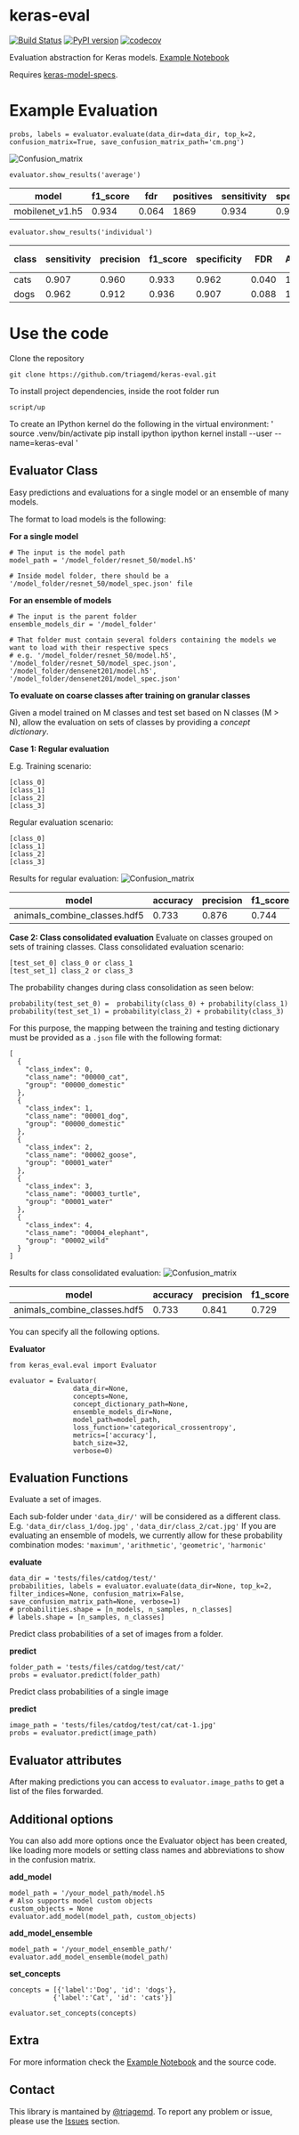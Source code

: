 # keras-eval

[![Build Status](https://travis-ci.org/triagemd/keras-eval.svg?branch=master)](https://travis-ci.org/triagemd/keras-eval)
[![PyPI version](https://badge.fury.io/py/keras-eval.svg)](https://badge.fury.io/py/keras-eval)
[![codecov](https://codecov.io/gh/triagemd/keras-eval/branch/master/graph/badge.svg)](https://codecov.io/gh/triagemd/keras-eval)

Evaluation abstraction for Keras models. [Example Notebook](https://github.com/triagemd/keras-eval/blob/master/example.ipynb)

Requires [keras-model-specs](https://github.com/triagemd/keras-model-specs).

# Example Evaluation

`probs, labels = evaluator.evaluate(data_dir=data_dir, top_k=2, confusion_matrix=True, save_confusion_matrix_path='cm.png')`

![Confusion_matrix](https://github.com/triagemd/keras-eval/blob/master/figs/confusion_matrix.png)

`evaluator.show_results('average')`

model | f1_score | fdr | positives | sensitivity | specificity | auroc | negatives | precision | accuracy
-- | -- | -- | -- | -- | -- | -- | -- | -- | --
mobilenet_v1.h5 | 0.934 | 0.064 | 1869 | 0.934 | 0.934 | 0.807 | 131 | 0.936 | 0.934

`evaluator.show_results('individual')`

class | sensitivity | precision | f1_score | specificity | FDR | AUROC | TP | FP | FN | % of samples
-- | -- | -- | -- | -- | -- | -- | -- | -- | -- | --
cats | 0.907 | 0.960 | 0.933 | 0.962 | 0.040 | 1.0 | 907 | 38 | 93 | 50.0
dogs | 0.962 | 0.912 | 0.936 | 0.907 | 0.088 | 1.0 | 962 | 93 | 38 | 50.0



# Use the code

Clone the repository

`git clone https://github.com/triagemd/keras-eval.git`

To install project dependencies, inside the root folder run

`script/up`

To create an IPython kernel do the following in the virtual environment:
'
source .venv/bin/activate
pip install ipython
ipython kernel install --user --name=keras-eval
'
## Evaluator Class

Easy predictions and evaluations for a single model or an ensemble of many models.

The format to load models is the following:

**For a single model**

```
# The input is the model path
model_path = '/model_folder/resnet_50/model.h5'

# Inside model folder, there should be a '/model_folder/resnet_50/model_spec.json' file
```

**For an ensemble of models**
```
# The input is the parent folder
ensemble_models_dir = '/model_folder'

# That folder must contain several folders containing the models we want to load with their respective specs
# e.g. '/model_folder/resnet_50/model.h5', '/model_folder/resnet_50/model_spec.json', '/model_folder/densenet201/model.h5', '/model_folder/densenet201/model_spec.json'

```
**To evaluate on coarse classes after training on granular classes**

Given a model trained on M classes and test set based on N classes (M > N), allow the evaluation on sets of classes by providing a *concept dictionary*.

**Case 1: Regular evaluation**

E.g. 
Training scenario:
```
[class_0]
[class_1]
[class_2]
[class_3]
```
Regular evaluation scenario:
```
[class_0]
[class_1]
[class_2]
[class_3]
```
Results for regular evaluation:
![Confusion_matrix](https://github.com/triagemd/keras-eval/blob/master/figs/confusion_matrix_granular.png)

model | accuracy | precision | f1_score | number_of_samples | number_of_classes
-- | -- | -- | -- | -- | -- 
animals_combine_classes.hdf5 | 0.733 | 0.876 | 0.744 | 15 | 5

**Case 2: Class consolidated evaluation**
Evaluate on classes grouped on sets of training classes.
Class consolidated evaluation scenario:
```
[test_set_0] class_0 or class_1
[test_set_1] class_2 or class_3
```

The probability changes during class consolidation as seen below:
```
probability(test_set_0) =  probability(class_0) + probability(class_1)
probability(test_set_1) = probability(class_2) + probability(class_3)
```
For this purpose, the mapping between the training and testing dictionary must be provided as a `.json` file with the following format:
```
[
  {
    "class_index": 0,
    "class_name": "00000_cat",
    "group": "00000_domestic"
  },
  {
    "class_index": 1,
    "class_name": "00001_dog",
    "group": "00000_domestic"
  },
  {
    "class_index": 2,
    "class_name": "00002_goose",
    "group": "00001_water"
  },
  {
    "class_index": 3,
    "class_name": "00003_turtle",
    "group": "00001_water"
  },
  {
    "class_index": 4,
    "class_name": "00004_elephant",
    "group": "00002_wild"
  }
]
```
Results for class consolidated evaluation:
![Confusion_matrix](https://github.com/triagemd/keras-eval/blob/master/figs/confusion_matrix_coarse.png)

model | accuracy | precision | f1_score | number_of_samples	| number_of_classes
-- | -- | -- | -- | -- | -- 
animals_combine_classes.hdf5 | 0.733 | 0.841	| 0.729	| 15	| 3 

You can specify all the following options.

**Evaluator**

```
from keras_eval.eval import Evaluator

evaluator = Evaluator(
                data_dir=None,
                concepts=None,
                concept_dictionary_path=None,
                ensemble_models_dir=None,
                model_path=model_path,
                loss_function='categorical_crossentropy',
                metrics=['accuracy'],
                batch_size=32,
                verbose=0)
```

## Evaluation Functions

Evaluate a set of images.

Each sub-folder under `'data_dir/'` will be considered as a different class. E.g. `'data_dir/class_1/dog.jpg'` , `'data_dir/class_2/cat.jpg'`
If you are evaluating an ensemble of models, we currently allow for these probability combination modes: `'maximum'`, `'arithmetic'`, `'geometric'`, `'harmonic'`

**evaluate**
```
data_dir = 'tests/files/catdog/test/'
probabilities, labels = evaluator.evaluate(data_dir=None, top_k=2, filter_indices=None, confusion_matrix=False, save_confusion_matrix_path=None, verbose=1)
# probabilities.shape = [n_models, n_samples, n_classes]
# labels.shape = [n_samples, n_classes]
```

Predict class probabilities of a set of images from a folder.

**predict**
```
folder_path = 'tests/files/catdog/test/cat/'
probs = evaluator.predict(folder_path)
```

Predict class probabilities of a single image

**predict**
```
image_path = 'tests/files/catdog/test/cat/cat-1.jpg'
probs = evaluator.predict(image_path)
```

## Evaluator attributes

After making predictions you can access to `evaluator.image_paths` to get a list of the files forwarded.

## Additional options

You can also add more options once the Evaluator object has been created, like loading more models
or setting class names and abbreviations to show in the confusion matrix.

**add_model**

```
model_path = '/your_model_path/model.h5
# Also supports model custom objects
custom_objects = None
evaluator.add_model(model_path, custom_objects)
```


**add_model_ensemble**

```
model_path = '/your_model_ensemble_path/'
evaluator.add_model_ensemble(model_path)
```

**set_concepts**

```
concepts = [{'label':'Dog', 'id': 'dogs'},
           {'label':'Cat', 'id': 'cats'}]

evaluator.set_concepts(concepts)
```

## Extra

For more information check the [Example Notebook](https://github.com/triagemd/keras-eval/blob/master/example.ipynb) and the source code. 

## Contact

This library is mantained by [@triagemd](https://github.com/triagemd).
To report any problem or issue, please use the [Issues](https://github.com/triagemd/keras-eval/issues) section. 

